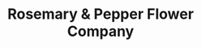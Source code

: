 ---
title: "Rosemary & Pepper Flower Company"
url: /gaylord/rosemary-und-pepper-flower-company/
shop: Blumen
---